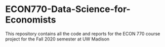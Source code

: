 # ECON770-Data-Science-for-Economists
This repository contains all the code and reports for the ECON 770 course project for the Fall 2020 semester at UW Madison
